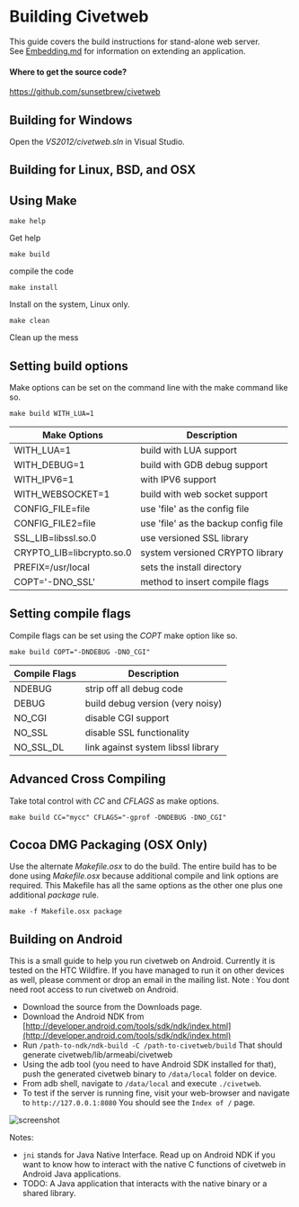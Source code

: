 Building Civetweb
=========

This guide covers the build instructions for stand-alone web server.  
See [Embedding.md](https://github.com/sunsetbrew/civetweb/blob/master/docs/Embedding.md) for information on extending an application.

#### Where to get the source code?
https://github.com/sunsetbrew/civetweb


Building for Windows
---------

Open the *VS2012/civetweb.sln* in Visual Studio.


Building for Linux, BSD, and OSX
---------

## Using Make

```
make help
```
Get help

```
make build
```
compile the code

```
make install
```
Install on the system, Linux only.

```
make clean
```
Clean up the mess

## Setting build options

Make options can be set on the command line with the make command like so.
```
make build WITH_LUA=1
```


| Make Options              | Description                          |
| ------------------------- | ------------------------------------ |
| WITH_LUA=1                | build with LUA support               |
| WITH_DEBUG=1              | build with GDB debug support         |
| WITH_IPV6=1               | with IPV6 support                    |
| WITH_WEBSOCKET=1          | build with web socket support        |
| CONFIG_FILE=file          | use 'file' as the config file        |
| CONFIG_FILE2=file         | use 'file' as the backup config file |
| SSL_LIB=libssl.so.0       | use versioned SSL library            |
| CRYPTO_LIB=libcrypto.so.0 | system versioned CRYPTO library      |
| PREFIX=/usr/local         | sets the install directory           |
| COPT='-DNO_SSL'           | method to insert compile flags       |

## Setting compile flags

Compile flags can be set using the *COPT* make option like so.
```
make build COPT="-DNDEBUG -DNO_CGI"
```

| Compile Flags             | Description                          |
| ------------------------- | ------------------------------------ |
| NDEBUG                    | strip off all debug code             |
| DEBUG                     | build debug version (very noisy)     |
| NO_CGI                    | disable CGI support                  |
| NO_SSL                    | disable SSL functionality            |
| NO_SSL_DL                 | link against system libssl library   |

## Advanced Cross Compiling

Take total control with *CC* and *CFLAGS* as make options.
```
make build CC="mycc" CFLAGS="-gprof -DNDEBUG -DNO_CGI"
```

## Cocoa DMG Packaging (OSX Only)

Use the alternate *Makefile.osx* to do the build.  The entire build has
to be done using *Makefile.osx* because additional compile and link options
are required.  This Makefile has all the same options as the other one plus
one additional *package* rule.

```
make -f Makefile.osx package
```


Building on Android
---------

This is a small guide to help you run civetweb on Android. Currently it is
tested on the HTC Wildfire. If you have managed to run it on other devices
as well, please comment or drop an email in the mailing list.
Note : You dont need root access to run civetweb on Android.

- Download the source from the Downloads page.
- Download the Android NDK from [http://developer.android.com/tools/sdk/ndk/index.html](http://developer.android.com/tools/sdk/ndk/index.html)
- Run `/path-to-ndk/ndk-build -C /path-to-civetweb/build`
  That should generate civetweb/lib/armeabi/civetweb
- Using the adb tool (you need to have Android SDK installed for that),
  push the generated civetweb binary to `/data/local` folder on device.
- From adb shell, navigate to `/data/local` and execute `./civetweb`.
- To test if the server is running fine, visit your web-browser and
  navigate to `http://127.0.0.1:8080` You should see the `Index of /` page.

![screenshot](https://a248.e.akamai.net/camo.github.com/b88428bf009a2b6141000937ab684e04cc8586af/687474703a2f2f692e696d6775722e636f6d2f62676f6b702e706e67)


Notes:

- `jni` stands for Java Native Interface. Read up on Android NDK if you want
  to know how to interact with the native C functions of civetweb in Android
  Java applications.
- TODO: A Java application that interacts with the native binary or a
  shared library.


